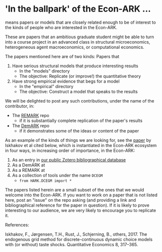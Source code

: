 # 'In the ballpark' of the Econ-ARK ...

means papers or models that are closely related enough to be of interest to the kinds of people who are interested in the Econ-ARK.

These are papers that an ambitious graduate student might be able to turn into a course project in an advanced class in structural microeconomics, heterogeneous agent macroeconomics, or computational economics. 

The papers mentioned here are of two kinds: Papers that
1. Have serious structural models that produce interesting results
   * In the "models" directory
   * The objective: Replicate (or improve!) the quantitative theory
1. Have strong empirical evidence that begs for a model
   * In the "empirical" directory
   * The objective: Construct a model that speaks to the results

We will be delighted to post any such contributions, under the name of the contributor, in:
   * The [REMARK](https://github.com/econ-ark/REMARK) repo 
      * if it is substantially complete replication of the paper's results
   * The [DemARK](https://github.com/econ-ark/DemARK) repo
      * if it demonstrates some of the ideas or content of the paper 

As an example of the kinds of things we are looking for, see the [paper](https://pdfs.semanticscholar.org/6052/a3eff6257db799e5e54ee0e99a358b11bccf.pdf)  by Iskhakov et al cited below, which is instantiated in the Econ-ARK ecosystem in four ways, in increasing order of importance, in the Econ-ARK:

1. As an entry in [our public Zotero bibliographical database](https://www.zotero.org/groups/2314611/ballpark)
1. As a DemARK at 
1. As a REMARK at 
1. As a collection of tools under the name `DCEGM`
    * `from HARK.DCEGM import *`

The papers listed herein are a small subset of the ones that we would welcome into the Econ-ARK. If you want to work on a paper that is not listed here, post an "issue" on the repo asking (and providing a link and bibliographical reference for the paper in question). If it is likely to prove interesting to our audience, we are very likely to encourage you to replicate it.

References:

Iskhakov, F., Jørgensen, T.H., Rust, J., Schjerning, B., others, 2017. The endogenous grid method for discrete-continuous dynamic choice models with (or without) taste shocks. Quantitative Economics 8, 317–365.

